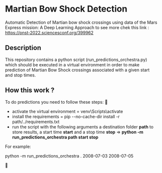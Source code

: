 # Martian Bow Shock Detection
Automatic Detection of Martian bow shock crossings using data of the Mars Express mission: A Deep Learning Approach to see more chek this link : 
https://pnst-2022.sciencesconf.org/399962


<h2>Description</h2>
<p>This repository contains a python script (run_predictions_orchestra.py) which should be executed in 
a virtual environment in order to make prediction of Martian Bow Shock crossings associated with a given start and stop times.
<h2>How this work ?</h2>
To do predictions you need to follow these steps:
👏
<ul>
    <li>activate the virtual environment = venv\Scripts\activate</li>
    <li>install the requirements = pip --no-cache-dir install -r path/../requirements.txt</li>
    <li>run the script with the following arguments a destination folder <strong>path</strong> to store results, a start time <strong>start</strong> and 
    a stop time <strong>stop</strong> =>
    <strong> python -m run_predictions_orchestra path start stop</strong>
    </li>
</ul>
<p>For example: </p>
python -m run_predictions_orchestra . 2008-07-03 2008-07-05


 👏
